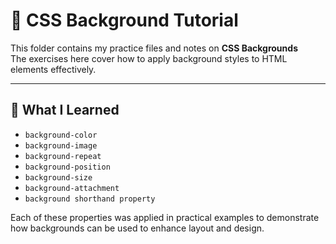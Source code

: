 # 🎨 CSS Background Tutorial

This folder contains my practice files and notes on **CSS Backgrounds**  
The exercises here cover how to apply background styles to HTML elements effectively.

---

## 🧠 What I Learned

- `background-color`
- `background-image`
- `background-repeat`
- `background-position`
- `background-size`
- `background-attachment`
- `background shorthand property`

Each of these properties was applied in practical examples to demonstrate how backgrounds can be used to enhance layout and design.
